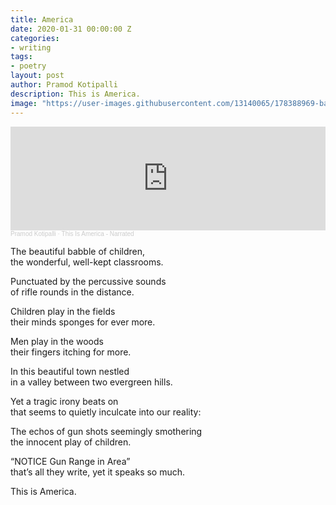 ```yaml
---
title: America
date: 2020-01-31 00:00:00 Z
categories:
- writing
tags:
- poetry
layout: post
author: Pramod Kotipalli
description: This is America.
image: "https://user-images.githubusercontent.com/13140065/178388969-baea2e11-ca5b-4de7-b049-70b273bc6af8.jpg"
---
```


<iframe width="100%" height="166" scrolling="no" frameborder="no" allow="autoplay" src="https://w.soundcloud.com/player/?url=https%3A//api.soundcloud.com/tracks/877105864&color=%23ff5500&auto_play=false&hide_related=false&show_comments=true&show_user=true&show_reposts=false&show_teaser=true"></iframe><div style="font-size: 10px; color: #cccccc;line-break: anywhere;word-break: normal;overflow: hidden;white-space: nowrap;text-overflow: ellipsis; font-family: Interstate,Lucida Grande,Lucida Sans Unicode,Lucida Sans,Garuda,Verdana,Tahoma,sans-serif;font-weight: 100;"><a href="https://soundcloud.com/pramod-kotipalli" title="Pramod Kotipalli" target="_blank" style="color: #cccccc; text-decoration: none;">Pramod Kotipalli</a> · <a href="https://soundcloud.com/pramod-kotipalli/this-is-america-narrated" title="This Is America - Narrated" target="_blank" style="color: #cccccc; text-decoration: none;">This Is America - Narrated</a></div>

The beautiful babble of children,  
the wonderful, well-kept classrooms.  
  
Punctuated by the percussive sounds  
of rifle rounds in the distance.  
  
Children play in the fields  
their minds sponges for ever more.  
  
Men play in the woods  
their fingers itching for more.  
  
In this beautiful town nestled  
in a valley between two evergreen hills.  
  
Yet a tragic irony beats on  
that seems to quietly inculcate into our reality:  
  
The echos of gun shots seemingly smothering  
the innocent play of children.  
  
“NOTICE Gun Range in Area”  
that’s all they write, yet it speaks so much.  
  
This is America.  
